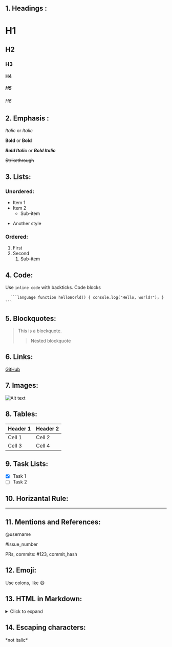 ## **1. Headings** :
# H1
## H2
### H3
#### H4
##### H5
###### H6

## **2. Emphasis** :
*Italic* or _Italic_

**Bold** or __Bold__

***Bold Italic*** or ___Bold Italic___

~~Strikethrough~~

## **3. Lists:**
### **Unordered:**
- Item 1
- Item 2
  - Sub-item
* Another style
### **Ordered:**
1. First
2. Second
   1. Sub-item

## **4. Code:**
Use `inline code` with backticks.
Code blocks
<pre> <code> ```language function helloWorld() { console.log("Hello, world!"); } ``` </code> </pre>

## **5. Blockquotes:**
> This is a blockquote.
>> Nested blockquote

## **6. Links:**
[GitHub](https://github.com)

## **7. Images:**
![Alt text](https://example.com/image.png)

## **8. Tables:**
| Header 1 | Header 2 |
|----------|----------|
| Cell 1   | Cell 2   |
| Cell 3   | Cell 4   |

## **9. Task Lists:**
- [x] Task 1
- [ ] Task 2

## **10. Horizantal Rule:**
---

## **11. Mentions and References:**
@username

#issue_number

PRs, commits: #123, commit_hash

## **12. Emoji:**
Use colons, like :smile:

## **13. HTML in Markdown:**
<details>
  <summary>Click to expand</summary>
  Hidden content here
</details>

## **14. Escaping characters:**
\*not italic\*

